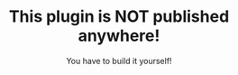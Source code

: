 <h1 align="center">
  This plugin is <strong>NOT</strong> published anywhere!
</h1>
<p align="center">You have to build it yourself!</p>
